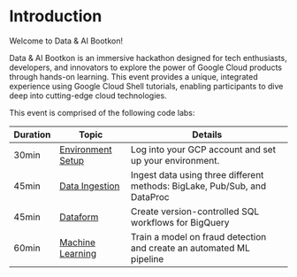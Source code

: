 # Introduction

Welcome to Data & AI Bootkon!

Data & AI Bootkon is an immersive hackathon designed for tech enthusiasts, developers, and innovators to explore the power of Google Cloud products through hands-on learning. This event provides a unique, integrated experience using Google Cloud Shell tutorials, enabling participants to dive deep into cutting-edge cloud technologies.

This event is comprised of the following code labs:


| Duration | Topic | Details |
| --- | --- | --- |
| 30min | [Environment Setup](../labs/1_environment_setup.md) | Log into your GCP account and set up your environment. |
| 45min | [Data Ingestion](../labs/2_data_ingestion.md) | Ingest data using three different methods: BigLake, Pub/Sub, and DataProc |
| 45min | [Dataform](../labs/3_dataform.md) | Create version-controlled SQL workflows for BigQuery |
| 60min | [Machine Learning](../labs/4_ml.md) | Train a model on fraud detection and create an automated ML pipeline | 

